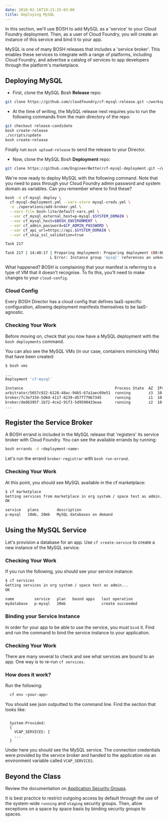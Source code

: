 ```yaml
---
date: 2018-02-16T19:21:15-03:00
title: Deploying MySQL
---
```


In this section, we'll use BOSH to add MySQL as a 'service' to your Cloud Foundry deployment. Then, as a user of Cloud Foundry, you will create an instance of this service and bind it to your app.

MySQL is one of many BOSH releases that includes a 'service broker'. This enables these services to integrate with a range of platforms, including Cloud Foundry, and advertise a catalog of services to app developers through the platform's marketplace.

## Deploying MySQL

* First, clone the MySQL Bosh **Release** repo:

```sh
git clone https://github.com/cloudfoundry/cf-mysql-release.git ~/workspace/cf-mysql-release
```

* At the time of writing, the MySQL release next requires you to run the following commands from the main directory of the repo:

```sh
git checkout release-candidate
bosh create-release
./scripts/update
bosh create-release
```

Finally run `bosh upload-release` to send the release to your Director.

* Now, clone the MySQL Bosh **Deployment** repo:

```sh
git clone https://github.com/EngineerBetter/cf-mysql-deployment.git ~/workspace/cf-mysql-deployment
```

We're now ready to deploy MySQL with the following command. Note that you need to pass through your Cloud Foundry admin password and system domain as variables. Can you remember where to find these?

```sh
bosh -d cf-mysql deploy \
  cf-mysql-deployment.yml --vars-store mysql-creds.yml \
  -o ./operations/add-broker.yml \
  --vars-file bosh-lite/default-vars.yml \
  --var cf_mysql_external_host=p-mysql.$SYSTEM_DOMAIN \
  --var cf_mysql_host=$BOSH_ENVIRONMENT \
  --var cf_admin_password=$CF_ADMIN_PASSWORD \
  --var cf_api_url=https://api.$SYSTEM_DOMAIN \
  --var cf_skip_ssl_validation=true
```

```sh
Task 217

Task 217 | 14:48:17 | Preparing deployment: Preparing deployment (00:00:00)
                    L Error: Instance group 'mysql' references an unknown vm type 'massive'
```

What happened? BOSH is complaining that your manifest is referring to a type of VM that it doesn't recognise. To fix this, you'll need to make changes to your `cloud-config`.

### Cloud Config

Every BOSH Director has a cloud config that defines IaaS-specific configuration, allowing deployment manifests themselves to be IaaS-agnostic.

### Checking Your Work

Before moving on, check that you now have a MySQL deployment with the `bosh deployments` command.

You can also see the MySQL VMs (in our case, containers mimicking VMs) that have been created:

```sh
$ bosh vms

...
Deployment 'cf-mysql'

Instance                                         Process State  AZ  IPs           VM CID                                VM Type  Active
arbitrator/5657c922-6128-48ac-94b5-67a1aec69e51  running        z3  10.244.0.144  d0e6eda5-8a04-4ede-614e-c49be6fafa7f  default  false
broker/7c3e7334-5d6d-4117-8239-d57f77967345      running        z1  10.244.0.147  008f6980-c47a-4853-69b4-f268be089eb6  default  false
broker/de86395f-1b72-4ce2-91f3-5d9590433eaa      running        z2  10.244.0.148  362e5ad6-8911-4d75-48eb-0b800cc1d859  default  false
...
```

## Register the Service Broker

A BOSH errand is included in the MySQL release that 'registers' its service broker with Cloud Foundry. You can see the available errands by running:

```sh
bosh errands -d <deployment-name>
```

Let's run the errand `broker-registrar` with `bosh run-errand`.

### Checking Your Work

At this point, you should see MySQL available in the cf marketplace:

```sh
$ cf marketplace
Getting services from marketplace in org system / space test as admin...
OK

service   plans        description
p-mysql   10mb, 20mb   MySQL databases on demand
```

## Using the MySQL Service

Let's provision a database for an app. Use `cf create-service` to create a new instance of the MySQL service.

### Checking Your Work

If you run the following, you should see your service instance:

```sh
$ cf services
Getting services in org system / space test as admin...
OK

name         service   plan   bound apps   last operation
mydatabase   p-mysql   20mb                create succeeded
```

### Binding your Service Instance

In order for your app to be able to use the service, you must `bind` it.  Find and run the command to bind the service instance to your application.

### Checking Your Work

There are many several to check and see what services are bound to an app.  One way is to re-run `cf services`.

### How does it work?

Run the following:

```sh
  cf env <your-app>
```

You should see json outputted to the command line.  Find the section that looks like:

```

  System-Provided:
  {
    VCAP_SERVICES: {
    ...
  }
```

Under here you should see the MySQL service.  The connection credentials were provided by the service broker and handed to the application via an environment variable called `VCAP_SERVICES`.

## Beyond the Class

Review the documentation on [Application Security Groups](https://docs.pivotal.io/pivotalcf/adminguide/app-sec-groups.html).

It is best practice to restrict outgoing access by default through the use of the system-wide `running` and `staging` security groups.  Then, allow exceptions on a space by space basis by binding security groups to spaces.

